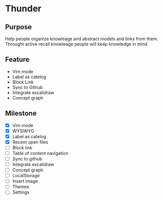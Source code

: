 # Thunder

## Purpose

Help people organize knowleage and abstract models and links from
them. Throught active recall knowleage people will keep knowledge in mind

## Feature
* Vim mode
* Label as catelog
* Block Link
* Sync to Github
* Integrate excalidraw
* Concept graph
 
 ## Milestone
- [x] Vim mode
- [x] WYSIWYG
- [x] Label as catelog
- [x] Recent open files
- [ ] Block link
- [ ] Table of content navigation
- [ ] Sync to github
- [ ] Integrate excalidraw
- [ ] Concept graph
- [ ] LocalStorage
- [ ] Insert image
- [ ] Themes
- [ ] Settings
